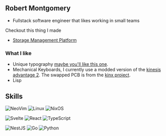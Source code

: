## Robert Montgomery

* Fullstack software engineer that likes working in small teams

Checkout this thing I made
* [Storage Management Platform](https://tcstorageunits.com)
  
 
### What I like

* Unique typography [maybe you'll like this one](https://tosche.net/fonts/comic-code).
* Mechanical Keyboards, I currently use a modded version of the [kinesis advantage 2](https://kinesis-ergo.com/keyboards/advantage2-keyboard/).
  The swapped PCB is from the [kinx project](https://github.com/kinx-project/kint). 
* Lisp

## Skills
<!-- badges credit to https://github.com/alexandresanlim/Badges4-README.md-Profile -->

![NeoVim](https://img.shields.io/badge/Neovim-57A143.svg?style=for-the-badge&logo=Neovim&logoColor=white)
![Linux](https://img.shields.io/badge/Linux-FCC624.svg?style=for-the-badge&logo=Linux&logoColor=black)
![NixOS](https://img.shields.io/badge/NixOS-5277C3.svg?style=for-the-badge&logo=NixOS&logoColor=white)


![Svelte](https://img.shields.io/badge/Svelte-FF3E00.svg?style=for-the-badge&logo=Svelte&logoColor=white)
![React](https://img.shields.io/badge/React-61DAFB.svg?style=for-the-badge&logo=React&logoColor=black)
![TypeScript](https://img.shields.io/badge/TypeScript-3178C6.svg?style=for-the-badge&logo=TypeScript&logoColor=white)


![NestJS](https://img.shields.io/badge/NestJS-E0234E.svg?style=for-the-badge&logo=NestJS&logoColor=white)
![Go](https://img.shields.io/badge/Go-00ADD8.svg?style=for-the-badge&logo=Go&logoColor=white)
![Python](https://img.shields.io/badge/Python-3776AB.svg?style=for-the-badge&logo=Python&logoColor=white)
